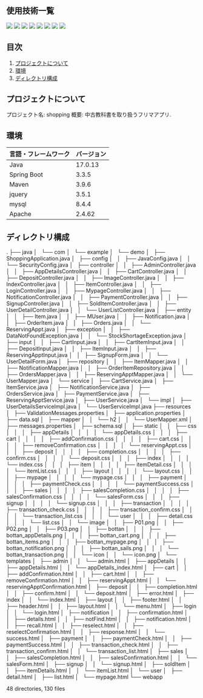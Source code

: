 ## 使用技術一覧
<!-- シールド一覧 -->
<p>
    <!-- バックエンドのフレームワーク一覧 -->
    <img src="https://img.shields.io/badge/-Spring%20Framework-FFFFFF.svg?logo=Spring&style=popout">
    <img src="https://img.shields.io/badge/-Thymeleaf-007396.svg?logo=thymeleaf&style=plastic">
    <!-- バックエンドの言語一覧 -->
    <img src="https://img.shields.io/badge/-Java-007396.svg?logo=java&style=popout">
    <!-- フロントエンドのフレームワーク一覧 -->
    <img src="https://img.shields.io/badge/-Jquery-0769AD.svg?logo=jquery&style=plastic">
    <!-- フロントエンドの言語一覧 -->
    <img src="https://img.shields.io/badge/-Javascript-F7DF1E.svg?logo=javascript&style=plastic">
    <!-- ミドルウェア一覧 -->
    <img src="https://img.shields.io/badge/-Mysql-4479A1.svg?logo=mysql&style=plastic">
    <img src="https://img.shields.io/badge/-Apache-D22128.svg?logo=apache&style=plastic">
    <!-- インフラ一覧 -->
    <img src="https://img.shields.io/badge/-AWS%20EC2-232F3E.svg?logo=amazon-aws&style=plastic">
</p>

## 目次
1. [プロジェクトについて](#プロジェクトについて)
2. [環境 ](#環境)
3. [ディレクトリ構成](#ディレクトリ構成)

## プロジェクトについて
プロジェクト名: shopping
概要: 中古教科書を取り扱うフリマアプリ.

## 環境
| 言語・フレームワーク    | バージョン  |
| --------------------- | ---------- |
| Java                  | 17.0.13    |
| Spring Boot           | 3.3.5      |
| Maven                 | 3.9.6      |
| jquery                | 3.5.1      |
| mysql                 | 8.4.4      |
| Apache                | 2.4.62     |


## ディレクトリ構成
.
├── java
│   └── com
│       └── example
│           └── demo
│               ├── ShoppingApplication.java
│               ├── config
│               │   ├── JavaConfig.java
│               │   └── SecurityConfig.java
│               ├── controller
│               │   ├── AdminController.java
│               │   ├── AppDetailsController.java
│               │   ├── CartController.java
│               │   ├── DepositController.java
│               │   ├── ImageController.java
│               │   ├── IndexController.java
│               │   ├── ItemController.java
│               │   ├── LoginController.java
│               │   ├── MypageController.java
│               │   ├── NotificationController.java
│               │   ├── PaymentController.java
│               │   ├── SignupController.java
│               │   ├── SoldItemController.java
│               │   ├── UserDetailController.java
│               │   └── UserListController.java
│               ├── entity
│               │   ├── Item.java
│               │   ├── MUser.java
│               │   ├── Notification.java
│               │   ├── OrderItem.java
│               │   ├── Orders.java
│               │   └── ReservingAppt.java
│               ├── exception
│               │   ├── DataNotFoundException.java
│               │   └── StockShortageException.java
│               ├── input
│               │   ├── CartInput.java
│               │   ├── CartItemInput.java
│               │   ├── DepositInput.java
│               │   ├── ItemInput.java
│               │   ├── ReservingApptInput.java
│               │   ├── SignupForm.java
│               │   └── UserDetailForm.java
│               ├── repository
│               │   ├── ItemMapper.java
│               │   ├── NotificationMapper.java
│               │   ├── OrderItemRepository.java
│               │   ├── OrdersMapper.java
│               │   ├── ReservingApptMapper.java
│               │   └── UserMapper.java
│               └── service
│                   ├── CartService.java
│                   ├── ItemService.java
│                   ├── NotificationService.java
│                   ├── OrdersService.java
│                   ├── PaymentService.java
│                   ├── ReservingApptService.java
│                   ├── UserService.java
│                   └── impl
│                       ├── UserDetailsServiceImpl.java
│                       └── UserServiceImpl.java
├── resources
│   ├── ValidationMessages.properties
│   ├── application.properties
│   ├── data.sql
│   ├── mapper
│   │   └── h2
│   │       └── UserMapper.xml
│   ├── messages.properties
│   ├── schema.sql
│   ├── static
│   │   ├── css
│   │   │   ├── appDetails
│   │   │   │   └── appDetails.css
│   │   │   ├── cart
│   │   │   │   ├── addConfirmation.css
│   │   │   │   ├── cart.css
│   │   │   │   ├── removeConfirmation.css
│   │   │   │   └── reservingAppt.css
│   │   │   ├── deposit
│   │   │   │   ├── completion.css
│   │   │   │   ├── confirm.css
│   │   │   │   └── deposit.css
│   │   │   ├── index
│   │   │   │   └── index.css
│   │   │   ├── item
│   │   │   │   ├── itemDetail.css
│   │   │   │   └── itemList.css
│   │   │   ├── layout
│   │   │   │   └── layout.css
│   │   │   ├── mypage
│   │   │   │   └── mypage.css
│   │   │   ├── payment
│   │   │   │   ├── paymentCheck.css
│   │   │   │   └── paymentSuccess.css
│   │   │   ├── sales
│   │   │   │   ├── salesCompletion.css
│   │   │   │   ├── salesConfirmation.css
│   │   │   │   └── salesForm.css
│   │   │   ├── signup
│   │   │   │   └── signup.css
│   │   │   ├── transaction
│   │   │   │   ├── transaction_check.css
│   │   │   │   ├── transaction_confirm.css
│   │   │   │   └── transaction_list.css
│   │   │   └── user
│   │   │       ├── detail.css
│   │   │       └── list.css
│   │   └── image
│   │       ├── P01.png
│   │       ├── P02.png
│   │       ├── P03.png
│   │       ├── bottan
│   │       │   ├── bottan_appDetails.png
│   │       │   ├── bottan_cart.png
│   │       │   ├── bottan_items.png
│   │       │   ├── bottan_mypage.png
│   │       │   ├── bottan_notification.png
│   │       │   ├── bottan_sails.png
│   │       │   └── bottan_transaction.png
│   │       └── icon
│   │           └── icon.png
│   └── templates
│       ├── admin
│       │   └── admin.html
│       ├── appDetails
│       │   ├── appDetails.html
│       │   └── appDetails_index.html
│       ├── cart
│       │   ├── addConfirmation.html
│       │   ├── cart.html
│       │   ├── removeConfirmation.html
│       │   ├── reservingAppt.html
│       │   └── reservingApptConfirmation.html
│       ├── deposit
│       │   ├── completion.html
│       │   ├── confirm.html
│       │   └── deposit.html
│       ├── error.html
│       ├── index
│       │   └── index.html
│       ├── layout
│       │   ├── footer.html
│       │   ├── header.html
│       │   ├── layout.html
│       │   └── menu.html
│       ├── login
│       │   └── login.html
│       ├── notification
│       │   ├── confirmation.html
│       │   ├── details.html
│       │   ├── notFind.html
│       │   ├── notification.html
│       │   ├── recall.html
│       │   ├── reselect.html
│       │   ├── reselectConfirmation.html
│       │   ├── response.html
│       │   └── success.html
│       ├── payment
│       │   ├── paymentCheck.html
│       │   ├── paymentSuccess.html
│       │   ├── transaction_check.html
│       │   ├── transaction_confirm.html
│       │   └── transaction_list.html
│       ├── sales
│       │   ├── salesCompletion.html
│       │   ├── salesConfirmation.html
│       │   └── salesForm.html
│       ├── signup
│       │   └── signup.html
│       ├── soldItem
│       │   ├── itemDetails.html
│       │   └── itemList.html
│       └── user
│           ├── detail.html
│           ├── list.html
│           └── mypage.html
└── webapp

48 directories, 130 files

